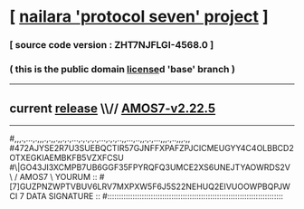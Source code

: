 
# [ [nailara 'protocol seven' project](http://nailara.network/) ]

### [ source code version : ZHT7NJFLGI-4568.0 ]

### ( this is the public domain [license](../license)d 'base' branch )
---
## current [release](https://github.com/nailara-technologies/protocol-7/releases) \\\\// [AMOS7-v2.22.5](https://github.com/nailara-technologies/protocol-7/releases/tag/AMOS7-v2.22.5)
---

#,,,.,...,.,,,.,.,,.,,.,.,...,.,.,.,.,...,.,.,..,,...,..,,.,.,...,,,.,..,,,.,,
#472AJYSE2R7U3SUEBQCTIR57GJNFFXPAFZPJCICMEUGYY4C4OLBBCD2OTXEGKIAEMBKFB5VZXFCSU
#\\\|GO43JI3XCMPB7UB6GGF35FPYRQFQ3UMCE2XS6UNEJTYAOWRDS2V \ / AMOS7 \ YOURUM ::
#\[7]GUZPNZWPTVBUV6LRV7MXPXW5F6J5S22NEHUQ2EIVUOOWPBQPJWCI 7  DATA SIGNATURE ::
#:::::::::::::::::::::::::::::::::::::::::::::::::::::::::::::::::::::::::::::
